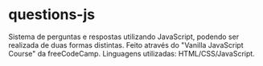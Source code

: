 # questions-js
Sistema de perguntas e respostas utilizando JavaScript, podendo ser realizada de duas formas distintas. Feito através do "Vanilla JavaScript Course" da freeCodeCamp. Linguagens utilizadas: HTML/CSS/JavaScript.
